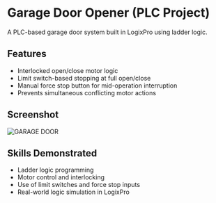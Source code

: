 # Garage Door Opener (PLC Project)

A PLC-based garage door system built in LogixPro using ladder logic.

## Features
- Interlocked open/close motor logic
- Limit switch-based stopping at full open/close
- Manual force stop button for mid-operation interruption
- Prevents simultaneous conflicting motor actions

## Screenshot
![GARAGE DOOR](https://github.com/user-attachments/assets/3dbd5eaf-5206-4aa5-9821-13d946118e38)


## Skills Demonstrated
- Ladder logic programming
- Motor control and interlocking
- Use of limit switches and force stop inputs
- Real-world logic simulation in LogixPro
